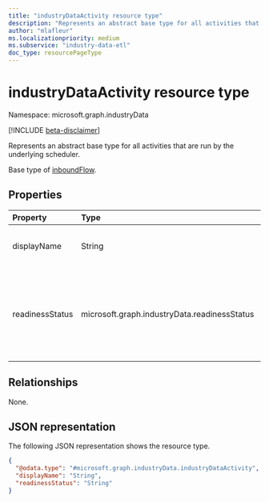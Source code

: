 ```yaml
---
title: "industryDataActivity resource type"
description: "Represents an abstract base type for all activities that are run by the underlying scheduler."
author: "mlafleur"
ms.localizationpriority: medium
ms.subservice: "industry-data-etl"
doc_type: resourcePageType
---
```


# industryDataActivity resource type

Namespace: microsoft.graph.industryData

[!INCLUDE [beta-disclaimer](../../includes/beta-disclaimer.md)]

Represents an abstract base type for all activities that are run by the underlying scheduler.

Base type of [inboundFlow](../resources/industrydata-inboundflow.md).

## Properties

| Property        | Type            | Description                                                                                                                                                               |
| :-------------- | :-------------- | :------------------------------------------------------------------------------------------------------------------------------------------------------------------------ |
| displayName     | String          | The name of the activity. Maximum supported length is 100 characters.                                                                                                                                                 |
| readinessStatus | microsoft.graph.industryData.readinessStatus | The state of the activity from creation through to ready to do work. The possible values are: `notReady`, `ready`, `failed`, `disabled`, `expired`, `unknownFutureValue`. |

## Relationships

None.

## JSON representation

The following JSON representation shows the resource type.

<!-- {
  "blockType": "resource",
  "keyProperty": "id",
  "@odata.type": "microsoft.graph.industryData.industryDataActivity",
  "openType": false
}
-->

```json
{
  "@odata.type": "#microsoft.graph.industryData.industryDataActivity",
  "displayName": "String",
  "readinessStatus": "String"
}
```
